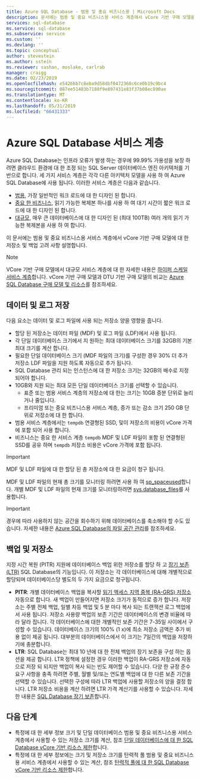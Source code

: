 ```yaml
---
title: Azure SQL Database - 범용 및 중요 비즈니스용 | Microsoft Docs
description: 문서에는 범용 및 중요 비즈니스용 서비스 계층에서 vCore 기반 구매 모델을 설명합니다.
services: sql-database
ms.service: sql-database
ms.subservice: service
ms.custom: ''
ms.devlang: ''
ms.topic: conceptual
author: stevestein
ms.author: sstein
ms.reviewer: sashan, moslake, carlrab
manager: craigg
ms.date: 02/23/2019
ms.openlocfilehash: e5426bb7c8eba9d58dbf0472360c6ce0b19c9bc4
ms.sourcegitcommit: 087ee51483b7180f9e897431e83f37b08ec890ae
ms.translationtype: MT
ms.contentlocale: ko-KR
ms.lasthandoff: 05/31/2019
ms.locfileid: "66431333"
---
```

# <a name="azure-sql-database-service-tiers"></a>Azure SQL Database 서비스 계층

Azure SQL Database는 인프라 오류가 발생 하는 경우에 99.99% 가용성을 보장 하려면 클라우드 환경에 대 한 조정 되는 SQL Server 데이터베이스 엔진 아키텍처를 기반으로 합니다. 세 가지 서비스 계층은 각각 다른 아키텍처 모델을 사용 하 여 Azure SQL Database에 사용 됩니다. 이러한 서비스 계층은 다음과 같습니다.

- [범용](sql-database-service-tier-general-purpose.md), 가장 일반적인 워크 로드에 대 한 디자인 된 합니다.
- [중요 한 비즈니스](sql-database-service-tier-business-critical.md), 읽기 가능한 복제본 하나를 사용 하 여 대기 시간이 짧은 워크 로드에 대 한 디자인 된 합니다.
- [대규모](sql-database-service-tier-hyperscale.md), 매우 큰 데이터베이스에 대 한 디자인 된 (최대 100TB) 여러 개의 읽기 가능한 복제본을 사용 하 여 합니다.

이 문서에는 범용 및 중요 비즈니스용 서비스 계층에서 vCore 기반 구매 모델에 대 한 저장소 및 백업 고려 사항 설명합니다.

> [!NOTE]
> VCore 기반 구매 모델에서 대규모 서비스 계층에 대 한 자세한 내용은 [하이퍼 스케일 서비스 계층](sql-database-service-tier-hyperscale.md)합니다. vCore 기반 구매 모델과 DTU 기반 구매 모델의 비교는 [Azure SQL Database 구매 모델 및 리소스](sql-database-purchase-models.md)를 참조하세요.

## <a name="data-and-log-storage"></a>데이터 및 로그 저장

다음 요소는 데이터 및 로그 파일에 사용 되는 저장소 양을 영향을 줍니다.

- 할당 된 저장소는 데이터 파일 (MDF) 및 로그 파일 (LDF)에서 사용 됩니다.
- 각 단일 데이터베이스 크기에서 지 원하는 최대 데이터베이스 크기를 32GB의 기본 최대 크기를 계산 합니다.
- 필요한 단일 데이터베이스 크기 (MDF 파일의 크기)를 구성한 경우 30% 더 추가 저장소 LDF 파일을 지원 하도록 자동으로 추가 됩니다.
- SQL Database 관리 되는 인스턴스에 대 한 저장소 크기는 32GB의 배수로 지정 되어야 합니다.
- 10GB와 지원 되는 최대 모든 단일 데이터베이스 크기를 선택할 수 있습니다.
  - 표준 또는 범용 서비스 계층의 저장소에 대 한는 크기는 10GB 증분 단위로 늘리거나 줄입니다.
  - 프리미엄 또는 중요 비즈니스용 서비스 계층, 증가 또는 감소 크기 250 GB 단위로 저장소에 대 한 합니다.
- 범용 서비스 계층에서는 `tempdb` 연결형된 SSD, 및이 저장소의 비용이 vCore 가격에 포함 되어 사용 합니다.
- 비즈니스는 중요 한 서비스 계층 `tempdb` MDF 및 LDF 파일이 포함 된 연결형된 SSD를 공유 하며 `tempdb` 저장소 비용은 vCore 가격에 포함 됩니다.

> [!IMPORTANT]
> MDF 및 LDF 파일에 대 한 할당 된 총 저장소에 대 한 요금이 청구 됩니다.

MDF 및 LDF 파일의 현재 총 크기를 모니터링 하려면 사용 하 여 [sp_spaceused](https://docs.microsoft.com/sql/relational-databases/system-stored-procedures/sp-spaceused-transact-sql)합니다. 개별 MDF 및 LDF 파일의 현재 크기를 모니터링하려면 [sys.database_files](https://docs.microsoft.com/sql/relational-databases/system-catalog-views/sys-database-files-transact-sql)를 사용합니다.

> [!IMPORTANT]
> 경우에 따라 사용하지 않는 공간을 회수하기 위해 데이터베이스를 축소해야 할 수도 있습니다. 자세한 내용은 [Azure SQL Database의 파일 공간 관리](sql-database-file-space-management.md)를 참조하세요.

## <a name="backups-and-storage"></a>백업 및 저장소

지정 시간 복원 (PITR) 지원에 데이터베이스 백업 위한 저장소를 할당 하 고 [장기 보존 (LTR)](sql-database-long-term-retention.md) SQL Database의 기능입니다. 이 저장소는 각 데이터베이스에 대해 개별적으로 할당되며 데이터베이스당 별도의 두 가지 요금으로 청구됩니다.

- **PITR**: 개별 데이터베이스 백업을 복사할 [읽기 액세스 지역 중복 (RA-GRS) 저장소](../storage/common/storage-designing-ha-apps-with-ragrs.md) 자동으로 합니다. 새 백업이 만들어지면 저장소 크기가 동적으로 증가 합니다. 저장소는 주별 전체 백업, 일별 차등 백업 및 5 분 마다 복사 되는 트랜잭션 로그 백업에서 사용 됩니다. 저장소 사용량 백업의 보존 기간은 데이터베이스의 변경 비율에 따라 달라 집니다. 각 데이터베이스에 대한 개별적인 보존 기간은 7-35일 사이에서 구성할 수 있습니다. 데이터베이스 크기의 100% (1 x)에 최소 저장소 금액은 추가 비용 없이 제공 됩니다. 대부분의 데이터베이스에서 이 크기는 7일간의 백업을 저장하기에 충분합니다.
- **LTR**: SQL Database는 최대 10 년에 대 한 전체 백업의 장기 보존을 구성 하는 옵션을 제공 합니다. LTR 정책에 설정한 경우 이러한 백업이 RA-GRS 저장소에 자동으로 저장 되 되지만 백업이 복사 되는 빈도 제어할 수 있습니다. 다양 한 규정 준수 요구 사항을 충족 하려면 주별, 월별 및/또는 연도별 백업에 대 한 다른 보존 기간을 선택할 수 있습니다. 선택한 구성에 따라 LTR 백업에 사용할 저장소의 양을 결정 합니다. LTR 저장소 비용을 계산 하려면 LTR 가격 계산기를 사용할 수 있습니다. 자세한 내용은 [SQL Database 장기 보존](sql-database-long-term-retention.md)합니다.

## <a name="next-steps"></a>다음 단계

- 특정에 대 한 세부 정보 크기 및 단일 데이터베이스 범용 및 중요 비즈니스용 서비스 계층에서 사용할 수 있는 저장소 크기를 계산, 참조 [단일 데이터베이스에 대 한 SQL Database vCore 기반 리소스 제한](sql-database-vcore-resource-limits-single-databases.md)합니다.
- 특정에 대 한 세부 정보에는 크기 및 저장소 크기를 탄력적 풀 범용 및 중요 비즈니스용 서비스 계층에서 사용할 수 있는 계산, 참조 [탄력적 풀에 대 한 SQL Database vCore 기반 리소스 제한](sql-database-vcore-resource-limits-elastic-pools.md)합니다.

